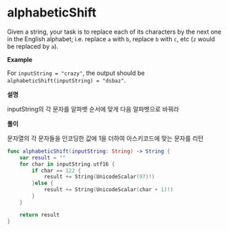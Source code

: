 # alphabeticShift

Given a string, your task is to replace each of its characters by the next one in the English alphabet; i.e. replace `a` with `b`, replace `b` with `c`, etc (`z` would be replaced by `a`).

**Example**

For `inputString = "crazy"`, the output should be `alphabeticShift(inputString) = "dsbaz"`.

**설명**

inputString의 각 문자를 알파벳 순서에 맞게 다음 알파벳으로 바꿔라

**풀이**

문자열의 각 문자들을 인코딩한 값에 1을 더하여 아스키코드에 맞는 문자를 리턴

```swift
func alphabeticShift(inputString: String) -> String {
    var result = ""
    for char in inputString.utf16 {
        if char == 122 {
            result += String(UnicodeScalar(97)!)
        }else {
            result += String(UnicodeScalar(char + 1)!)
        }
    }

    return result
}
```

